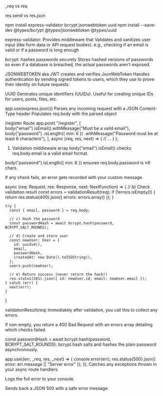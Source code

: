 \_req vs req

res.send vs res.json

npm install express-validator bcrypt jsonwebtoken uuid
npm install --save-dev @types/bcrypt @types/jsonwebtoken @types/uuid

express-validator: Provides middleware that Validates and sanitizes user input (like form data or API request bodies).
e.g., checking if an email is valid or if a password is long enough

bcrypt: hashes passwords securely
Stores hashed versions of passwords so even if a database is breached, the actual passwords aren’t exposed.

JSONWEBTOKEN aka JWT
creates and verifies JsonWebToken
Handles authentication by sending signed tokens to users, which they use to prove their identity on future requests.

UUID
Generates unique identifiers (UUIDs).
Useful for creating unique IDs for users, posts, files, etc.

app.use(express.json())
Parses any incoming request with a JSON Content-Type header
Populates req.body with the parsed object

/register Route
app.post(
"/register",
[
body("email").isEmail().withMessage("Must be a valid email"),
body("password")
.isLength({ min: 6 })
.withMessage("Password must be at least 6 characters"),
],
async (req, res, next) => {
// …
}
);

1. Validation middleware array
   body("email").isEmail() checks req.body.email is a valid email format.

body("password").isLength({ min: 6 }) ensures req.body.password is ≥6 chars.

If any check fails, an error gets recorded with your custom message.

async (req: Request, res: Response, next: NextFunction) => {
// b) Check validation result
const errors = validationResult(req);
if (!errors.isEmpty()) {
return res.status(400).json({ errors: errors.array() });
}

    try {
      const { email, password } = req.body;

      // c) Hash the password
      const passwordHash = await bcrypt.hash(password, BCRYPT_SALT_ROUNDS);

      // d) Create and store user
      const newUser: User = {
        id: uuidv4(),
        email,
        passwordHash,
        createdAt: new Date().toISOString(),
      };
      users.push(newUser);

      // e) Return success (never return the hash!)
      res.status(201).json({ id: newUser.id, email: newUser.email });
    } catch (err) {
      next(err);
    }

}

validationResult(req)
Immediately after validation, you call this to collect any errors.

If non-empty, you return a 400 Bad Request with an errors array detailing which checks failed.

const passwordHash = await bcrypt.hash(password, BCRYPT_SALT_ROUNDS);
bcrypt.hash salts and hashes the plain password asynchronously.

app.use((err, \_req, res, \_next) => {
console.error(err);
res.status(500).json({ error: err.message || "Server error" });
});
Catches any exceptions thrown in your async route handlers.

Logs the full error to your console.

Sends back a JSON 500 with a safe error message
